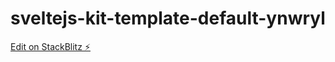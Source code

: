 # sveltejs-kit-template-default-ynwryl

[Edit on StackBlitz ⚡️](https://stackblitz.com/edit/sveltejs-kit-template-default-ynwryl)